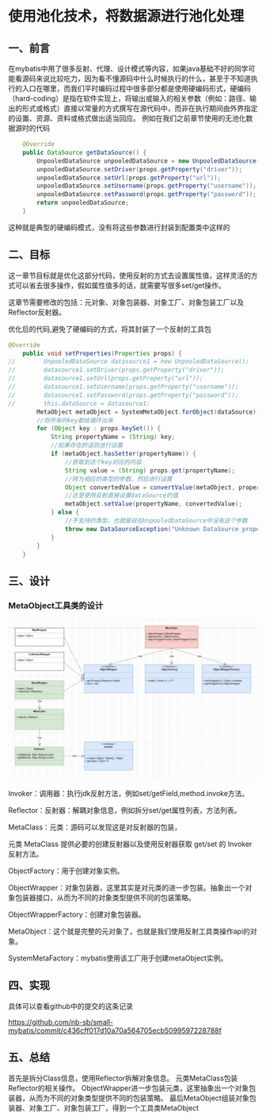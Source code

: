 # 使用池化技术，将数据源进行池化处理
## 一、前言
在mybatis中用了很多反射、代理、设计模式等内容，如果java基础不好的同学可能看源码来说比较吃力，因为看不懂源码中什么时候执行的什么，甚至于不知道执行的入口在哪里，而我们平时编码过程中很多部分都是使用硬编码形式，硬编码（hard-coding）是指在软件实现上，将输出或输入的相关参数（例如：路径、输出的形式或格式）直接以常量的方式撰写在源代码中，而非在执行期间由外界指定的设置、资源、资料或格式做出适当回应。
例如在我们之前章节使用的无池化数据源时的代码
```java
    @Override
    public DataSource getDataSource() {
        UnpooledDataSource unpooledDataSource = new UnpooledDataSource();
        unpooledDataSource.setDriver(props.getProperty("driver"));
        unpooledDataSource.setUrl(props.getProperty("url"));
        unpooledDataSource.setUsername(props.getProperty("username"));
        unpooledDataSource.setPassword(props.getProperty("password"));
        return unpooledDataSource;
    }
```
这种就是典型的硬编码模式，没有将这些参数进行封装到配置类中这样的
## 二、目标
这一章节目标就是优化这部分代码，使用反射的方式去设置属性值，这样灵活的方式可以省去很多操作，假如属性值多的话，就需要写很多set/get操作。

这章节需要修改的包括：元对象、对象包装器、对象工厂、对象包装工厂以及Reflector反射器。

优化后的代码,避免了硬编码的方式，将其封装了一个反射的工具包

```java
@Override
    public void setProperties(Properties props) {
//        UnpooledDataSource datasource1 = new UnpooledDataSource();
//        datasource1.setDriver(props.getProperty("driver"));
//        datasource1.setUrl(props.getProperty("url"));
//        datasource1.setUsername(props.getProperty("username"));
//        datasource1.setPassword(props.getProperty("password"));
//        this.dataSource = datasource1;
        MetaObject metaObject = SystemMetaObject.forObject(dataSource);
        //将所有的key都给循环出来
        for (Object key : props.keySet()) {
            String propertyName = (String) key;
            //如果存在的话则进行设置
            if (metaObject.hasSetter(propertyName)) {
                //获取到这个key对应的内容
                String value = (String) props.get(propertyName);
                //转为相应的类型的参数，然后进行设置
                Object convertedValue = convertValue(metaObject, propertyName, value);
                //这里使用反射直接设置dataSource的值
                metaObject.setValue(propertyName, convertedValue);
            } else {
                //不支持的类型，也就是说在UnpooledDataSource中没有这个参数
                throw new DataSourceException("Unknown DataSource property: " + propertyName);
            }
        }
    }
```



## 三、设计

### MetaObject工具类的设计 

![img](../../public/mybatis/8/1&e=1717171199&s=vtvmtjjyjmtvyjy&token=kIxbL07-8jAj8w1n4s9zv64FuZZNEATmlU_Vm6zD:wEO41gkBZbb-CLJaxEwnfQrZ-68=.png)

Invoker：调用器：执行jdk反射方法，例如set/getField,method.invoke方法。 

Reflector：反射器：解耦对象信息，例如拆分set/get属性列表，方法列表。 

MetaClass：元类：源码可以发现这是对反射器的包装，

元类 MetaClass 提供必要的创建反射器以及使用反射器获取 get/set 的 Invoker 反射方法。

 ObjectFactory：用于创建对象实例。 

ObjectWrapper：对象包装器，这里其实是对元类的进一步包装。抽象出一个对象包装器接口，从而为不同的对象类型提供不同的包装策略。 

ObjectWrapperFactory：创建对象包装器。

 MetaObject：这个就是完整的元对象了，也就是我们使用反射工具类操作api的对象。

 SystemMetaFactory：mybatis使用该工厂用于创建metaObject实例。

## 四、实现

具体可以查看github中的提交的这条记录

https://github.com/nb-sb/small-mybatis/commit/c436cff017d10a70a564705ecb5099597228788f

## 五、总结

首先是拆分Class信息，使用Reflector拆解对象信息。 元类MetaClass包装Reflector的相关操作。 ObjectWrapper进一步包装元类，这里抽象出一个对象包装器，从而为不同的对象类型提供不同的包装策略。 最后MetaObject组装对象包装器、对象工厂、对象包装工厂，得到一个工具类MetaObject

